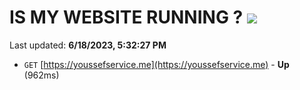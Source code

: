# IS MY WEBSITE RUNNING ? [![](https://img.shields.io/static/v1?label=Sponsor&message=%E2%9D%A4&logo=GitHub&color=%23fe8e86)](https://github.com/sponsors/<username>)

Last updated: **6/18/2023, 5:32:27 PM**

- `GET` [https://youssefservice.me](https://youssefservice.me) - **Up** (962ms)
